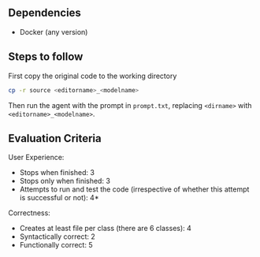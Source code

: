 ## Dependencies
- Docker (any version)

## Steps to follow
First copy the original code to the working directory
```sh
cp -r source <editorname>_<modelname>
```
Then run the agent with the prompt in `prompt.txt`, replacing `<dirname>` with `<editorname>_<modelname>`.

## Evaluation Criteria

User Experience:
- Stops when finished: 3
- Stops only when finished: 3
- Attempts to run and test the code (irrespective of whether this attempt is successful or not): 4*

Correctness:
- Creates at least file per class (there are 6 classes): 4
- Syntactically correct: 2
- Functionally correct: 5

